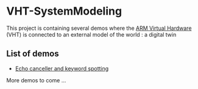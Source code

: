 # VHT-SystemModeling

This project is containing several demos where the [ARM Virtual Hardware](https://arm-software.github.io/VHT/main/overview/html/index.html) (VHT)  is connected to an external model of the world : a digital twin

## List of demos

- [Echo canceller and keyword spotting](EchoCanceller/README.md)

More demos to come ...

